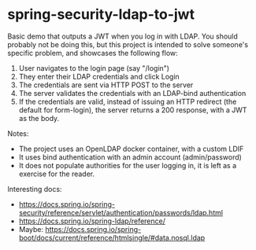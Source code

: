 # spring-security-ldap-to-jwt


Basic demo that outputs a JWT when you log in with LDAP. You should probably not be doing this, but
this project is intended to solve someone's specific problem, and showcases the following flow:

1. User navigates to the login page (say "/login")
1. They enter their LDAP credentials and click Login
1. The credentials are sent via HTTP POST to the server
1. The server validates the credentials with an LDAP-bind authentication
1. If the credentials are valid, instead of issuing an HTTP redirect (the default for form-login),
   the server returns a 200 response, with a JWT as  the body.

Notes:

- The project uses an OpenLDAP docker container, with a custom LDIF
- It uses bind authentication with an admin account (admin/password)
- It does not populate authorities for the user logging in, it is left as a exercise for the reader.


Interesting docs:
- https://docs.spring.io/spring-security/reference/servlet/authentication/passwords/ldap.html
- https://docs.spring.io/spring-ldap/reference/
- Maybe: https://docs.spring.io/spring-boot/docs/current/reference/htmlsingle/#data.nosql.ldap
